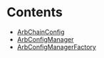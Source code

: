 

# Contents
- [ArbChainConfig](ArbChainConfig.sol/contract.ArbChainConfig.md)
- [ArbConfigManager](ArbConfigManager.sol/contract.ArbConfigManager.md)
- [ArbConfigManagerFactory](ArbConfigManagerFactory.sol/contract.ArbConfigManagerFactory.md)
